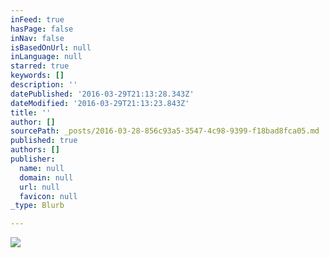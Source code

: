 ```yaml
---
inFeed: true
hasPage: false
inNav: false
isBasedOnUrl: null
inLanguage: null
starred: true
keywords: []
description: ''
datePublished: '2016-03-29T21:13:28.343Z'
dateModified: '2016-03-29T21:13:23.843Z'
title: ''
author: []
sourcePath: _posts/2016-03-28-856c93a5-3547-4c98-9399-f18bad8fca05.md
published: true
authors: []
publisher:
  name: null
  domain: null
  url: null
  favicon: null
_type: Blurb

---
```

![](https://the-grid-user-content.s3-us-west-2.amazonaws.com/942b9d67-5e5d-4e88-bfa3-ca5442bc6917.gif)